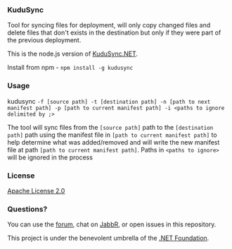 ### KuduSync

Tool for syncing files for deployment, will only copy changed files and delete files that don't exists in the destination but only if they were part of the previous deployment.

This is the node.js version of [KuduSync.NET](https://github.com/projectkudu/KuduSync.NET).

Install from npm - `npm install -g kudusync`


### Usage

kudusync `-f [source path] -t [destination path] -n [path to next manifest path] -p [path to current manifest path] -i <paths to ignore delimited by ;>`

The tool will sync files from the `[source path]` path to the `[destination path]` path using the manifest file in `[path to current manifest path]` to help determine what was added/removed and will write the new manifest file at path `[path to current manifest path]`.
Paths in `<paths to ignore>` will be ignored in the process


### License

[Apache License 2.0](https://github.com/projectkudu/kudu/blob/master/LICENSE.txt)


### Questions?

You can use the [forum](http://social.msdn.microsoft.com/Forums/en-US/azuregit/threads), chat on [JabbR](https://jabbr.net/#/rooms/kudu), or open issues in this repository.

This project is under the benevolent umbrella of the [.NET Foundation](http://www.dotnetfoundation.org/).
